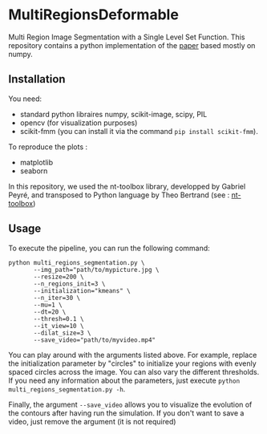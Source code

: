 # MultiRegionsDeformable
Multi Region Image Segmentation with a Single Level Set Function. This repository contains a python implementation of the [paper](https://ieeexplore.ieee.org/document/6995952) based mostly on numpy. 

## Installation
You need:
- standard python libraires numpy, scikit-image, scipy, PIL
- opencv (for visualization purposes)
- scikit-fmm (you can install it via the command `pip install scikit-fmm`). 

To reproduce the plots :
- matplotlib
- seaborn

In this repository, we used the nt-toolbox library, developped by Gabriel Peyré, and transposed to Python language by Theo Bertrand (see : [nt-toolbox](https://github.com/TheoBertrand-Dauphine/MVA_NT_geodesic_methods))


## Usage
To execute the pipeline, you can run the following command:
```
python multi_regions_segmentation.py \
       --img_path="path/to/mypicture.jpg \
       --resize=200 \
       --n_regions_init=3 \
       --initialization="kmeans" \
       --n_iter=30 \
       --mu=1 \
       --dt=20 \
       --thresh=0.1 \
       --it_view=10 \
       --dilat_size=3 \
       --save_video="path/to/myvideo.mp4"
```
You can play around with the arguments listed above. For example, replace the initialization parameter by "circles" to initialize your regions with evenly spaced circles across the image. You can also vary the different thresholds.
If you need any information about the parameters, just execute `python multi_regions_segmentation.py -h`.

Finally, the argument `--save_video` allows you to visualize the evolution of the contours after having run the simulation. If you don't want to save a video, just remove the argument (it is not required)
